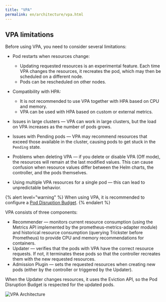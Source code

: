 ```yaml
---
title: "VPA"
permalink: en/architecture/vpa.html
---
```


## VPA limitations

Before using VPA, you need to consider several limitations:

- Pod restarts when resources change:
  - Updating requested resources is an experimental feature. Each time VPA changes the resources, it recreates the pod, which may then be scheduled on a different node.
  - Pods can be rescheduled on other nodes.

- Compatibility with HPA:
  - It is not recommended to use VPA together with HPA based on CPU and memory.
  - VPA can be used with HPA based on custom or external metrics.

- Issues in large clusters — VPA can work in large clusters, but the load on VPA increases as the number of pods grows.

- Issues with Pending pods — VPA may recommend resources that exceed those available in the cluster, causing pods to get stuck in the `Pending` state.

- Problems when deleting VPA — if you delete or disable VPA (Off mode), the resources will remain at the last modified values. This can cause confusion when resource values differ between the Helm charts, the controller, and the pods themselves.

- Using multiple VPA resources for a single pod — this can lead to unpredictable behavior.

{% alert level="warning" %}
When using VPA, it is recommended to configure a [Pod Disruption Budget](https://kubernetes.io/docs/concepts/workloads/pods/disruptions/).
{% endalert %}

VPA consists of three components:

- Recommender — monitors current resource consumption (using the Metrics API implemented by the prometheus-metrics-adapter module) and historical resource consumption (querying Trickster before Prometheus) to provide CPU and memory recommendations for containers.
- Updater — verifies that the pods with VPA have the correct resource requests. If not, it terminates these pods so that the controller recreates them with the new requested resources.
- Admission Plugin — sets the requested resources when creating new pods (either by the controller or triggered by the Updater).

When the Updater changes resources, it uses the Eviction API, so the Pod Disruption Budget is respected for the updated pods.

![VPA Architecture](https://raw.githubusercontent.com/kubernetes/design-proposals-archive/acc25e14ca83dfda4f66d8cb1f1b491f26e78ffe/autoscaling/images/vpa-architecture.png)
